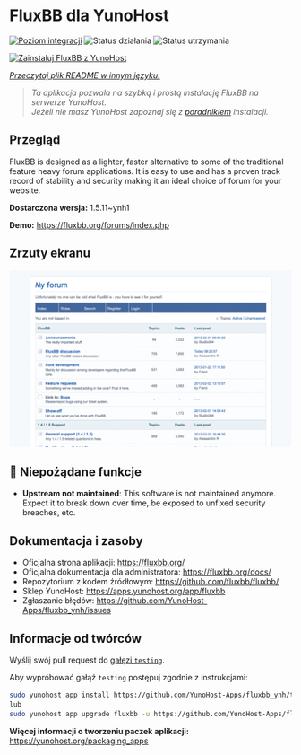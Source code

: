 <!--
To README zostało automatycznie wygenerowane przez <https://github.com/YunoHost/apps/tree/master/tools/readme_generator>
Nie powinno być ono edytowane ręcznie.
-->

# FluxBB dla YunoHost

[![Poziom integracji](https://apps.yunohost.org/badge/integration/fluxbb)](https://ci-apps.yunohost.org/ci/apps/fluxbb/)
![Status działania](https://apps.yunohost.org/badge/state/fluxbb)
![Status utrzymania](https://apps.yunohost.org/badge/maintained/fluxbb)

[![Zainstaluj FluxBB z YunoHost](https://install-app.yunohost.org/install-with-yunohost.svg)](https://install-app.yunohost.org/?app=fluxbb)

*[Przeczytaj plik README w innym języku.](./ALL_README.md)*

> *Ta aplikacja pozwala na szybką i prostą instalację FluxBB na serwerze YunoHost.*  
> *Jeżeli nie masz YunoHost zapoznaj się z [poradnikiem](https://yunohost.org/install) instalacji.*

## Przegląd

FluxBB is designed as a lighter, faster alternative to some of the traditional feature heavy forum applications. It is easy to use and has a proven track record of stability and security making it an ideal choice of forum for your website.


**Dostarczona wersja:** 1.5.11~ynh1

**Demo:** <https://fluxbb.org/forums/index.php>

## Zrzuty ekranu

![Zrzut ekranu z FluxBB](./doc/screenshots/fluxbb_screenshot.png)

## :red_circle: Niepożądane funkcje

- **Upstream not maintained**: This software is not maintained anymore. Expect it to break down over time, be exposed to unfixed security breaches, etc.

## Dokumentacja i zasoby

- Oficjalna strona aplikacji: <https://fluxbb.org/>
- Oficjalna dokumentacja dla administratora: <https://fluxbb.org/docs/>
- Repozytorium z kodem źródłowym: <https://github.com/fluxbb/fluxbb/>
- Sklep YunoHost: <https://apps.yunohost.org/app/fluxbb>
- Zgłaszanie błędów: <https://github.com/YunoHost-Apps/fluxbb_ynh/issues>

## Informacje od twórców

Wyślij swój pull request do [gałęzi `testing`](https://github.com/YunoHost-Apps/fluxbb_ynh/tree/testing).

Aby wypróbować gałąź `testing` postępuj zgodnie z instrukcjami:

```bash
sudo yunohost app install https://github.com/YunoHost-Apps/fluxbb_ynh/tree/testing --debug
lub
sudo yunohost app upgrade fluxbb -u https://github.com/YunoHost-Apps/fluxbb_ynh/tree/testing --debug
```

**Więcej informacji o tworzeniu paczek aplikacji:** <https://yunohost.org/packaging_apps>
